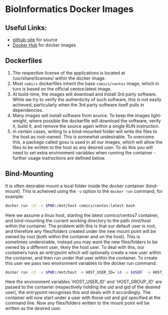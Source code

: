 # BioInformatics Docker Images

## Useful Links:
 * [github-site](https://github.com/c-omics) for source
 * [Docker Hub](https://hub.docker.com/u/comics) for docker images

## Dockerfiles
 1. The respective license of the applications is located at /usr/share/licenses/ within the docker image. 
 2. Most ```comics``` dockerfiles inherit the base ```comics/centos``` image, which in turn is based on the official centos:latest image.
 3. At build-time, the images will download and install 3rd party software. While we try to verify the authenticity of such software, this is not easily achieved, particularly when the 3rd party software itself pulls in dependencies.
 4. Many images will install software from source. To keep the images light-weight, where possible the dockerfile will download the software, verify it, build it, and remove the source again within a single RUN instruction. 
 5. In certain cases, writing to a bind-mounted folder will write the files to the host as root-owned. This is somewhat undesirable. To overcome this, a package called gosu is used in all our images, which will allow the files to be written to the host as any desired user. To do this you will need to set extra environment variables when running the container - further usage instructions are defined below.
 
## Bind-Mounting
It is often desirable mount a local folder inside the docker container (bind-mount). This is acheived using the ```-v``` option to the ```docker run``` command, for example:
```bash
docker run -it -v $PWD:/mnt/host comics/centos:latest bash
``` 
Here we assume a linux host, starting the latest comics/centos7 container, and bind-mounting the current working directory to the path /mnt/host within the container. The problem with this is that our default user is root, and therefore any files/folders created under the new mount point will be owned by root (both within the container and on the host). This is sometimes undersirable, instead you may want the new files/folders to be owned by a different user, likely the host user. To deal with this, our containers have an entrypoint which will optionally create a new user within the container, and then run under that user within the container. To create this user we pass two environment variables to the docker run command:
```bash
docker run -it -v $PWD:/mnt/host -e HOST_USER_ID=`id -u $USER` -e HOST_GROUP_ID=`id -g $USER`  comics/centos:latest bash
```
Here the environment variables 'HOST_USER_ID' and 'HOST_GROUP_ID' are passed to the container (respectively holding the uid and gid of the desired user), the entrypoint recognises this and deals with it accordingly. The container will now start under a user with those uid and gid specified at the command line. Now any files/folders written to the mount point will be written as the desired user.


